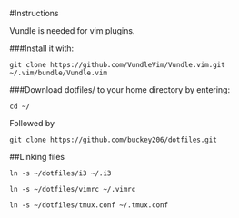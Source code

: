 #Instructions

Vundle is needed for vim plugins.

###Install it with: 
```
git clone https://github.com/VundleVim/Vundle.vim.git ~/.vim/bundle/Vundle.vim
```
###Download dotfiles/ to your home directory by entering:
```
cd ~/
```
Followed by 
```
git clone https://github.com/buckey206/dotfiles.git
```
##Linking files

```
ln -s ~/dotfiles/i3 ~/.i3

ln -s ~/dotfiles/vimrc ~/.vimrc

ln -s ~/dotfiles/tmux.conf ~/.tmux.conf
```
